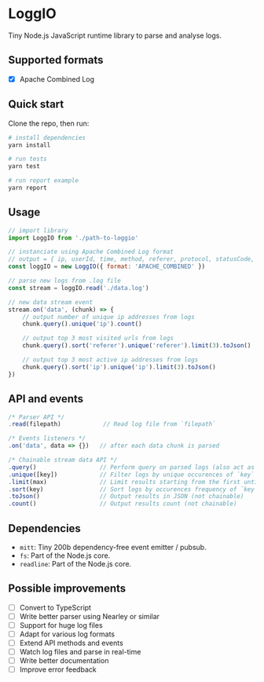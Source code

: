 # LoggIO

Tiny Node.js JavaScript runtime library to parse and analyse logs.

## Supported formats

- [x] Apache Combined Log

## Quick start

Clone the repo, then run:

```bash
# install dependencies
yarn install

# run tests
yarn test

# run report example
yarn report
```

## Usage

```javascript
// import library
import LoggIO from './path-to-loggio'

// instanciate using Apache Combined Log format
// output = { ip, userId, time, method, referer, protocol, statusCode, size, userAgent }
const loggIO = new LoggIO({ format: 'APACHE_COMBINED' })

// parse new logs from .log file
const stream = loggIO.read('./data.log')

// new data stream event
stream.on('data', (chunk) => {
	// output number of unique ip addresses from logs
    chunk.query().unique('ip').count()

    // output top 3 most visited urls from logs
    chunk.query().sort('referer').unique('referer').limit(3).toJson()

    // output top 3 most active ip addresses from logs
    chunk.query().sort('ip').unique('ip').limit(3).toJson()
})
```

## API and events

```javascript
/* Parser API */
.read(filepath)            // Read log file from `filepath`

/* Events listeners */
.on('data', data => {})   // after each data chunk is parsed

/* Chainable stream data API */
.query()                  // Perform query on parsed logs (also act as query reset)
.unique([key])            // Filter logs by unique occurences of `key` value
.limit(max)               // Limit results starting from the first until `max` element
.sort(key)                // Sort logs by occurences frequency of `key` value
.toJson()                 // Output results in JSON (not chainable)
.count()                  // Output results count (not chainable)
```

## Dependencies

- `mitt`: Tiny 200b dependency-free event emitter / pubsub.
- `fs`: Part of the Node.js core.
- `readline`: Part of the Node.js core.

## Possible improvements

- [ ] Convert to TypeScript
- [ ] Write better parser using Nearley or similar
- [ ] Support for huge log files
- [ ] Adapt for various log formats
- [ ] Extend API methods and events
- [ ] Watch log files and parse in real-time
- [ ] Write better documentation
- [ ] Improve error feedback
